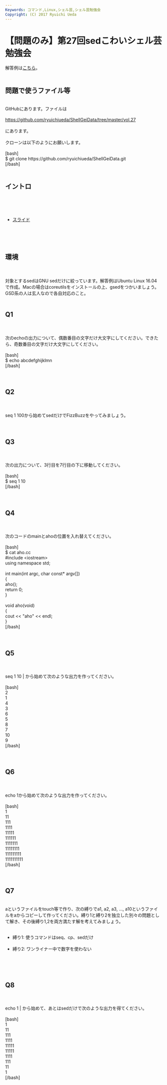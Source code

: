 ```yaml
---
Keywords: コマンド,Linux,シェル芸,シェル芸勉強会
Copyright: (C) 2017 Ryuichi Ueda
---
```


# 【問題のみ】第27回sedこわいシェル芸勉強会
解答例は<a href="https://blog.ueda.asia/?p=9283">こちら</a>。<br />
<br />
<h2>問題で使うファイル等</h2><br />
GitHubにあります。ファイルは<br />
<br />
<a href="https://github.com/ryuichiueda/ShellGeiData/tree/master/vol.27" target="_blank">https://github.com/ryuichiueda/ShellGeiData/tree/master/vol.27</a><br />
<br />
にあります。<br />
<br />
クローンは以下のようにお願いします。<br />
<br />
[bash]<br />
$ git clone https://github.com/ryuichiueda/ShellGeiData.git<br />
[/bash]<br />
<br />
<h2>イントロ</h2><br />
<br />
<ul><br />
 <li><a target="_blank" href="https://blog.ueda.asia/?post_type=presenpress&p=9312">スライド</a></li><br />
</ul><br />
<br />
<h2>環境</h2><br />
<br />
対象とするsedはGNU sedだけに絞っています。解答例はUbuntu Linux 16.04 で作成。Macの場合はcoreutilsをインストールの上、gsedをつかいましょう。GSD系の人は玄人なので各自対応のこと。<br />
<br />
<h2>Q1</h2><br />
<br />
次のechoの出力について、偶数番目の文字だけ大文字にしてください。できたら、奇数番目の文字だけ大文字にしてください。<br />
<br />
[bash]<br />
$ echo abcdefghijklmn<br />
[/bash]<br />
<br />
<br />
<h2>Q2</h2><br />
<br />
seq 1 100から始めてsedだけでFizzBuzzをやってみましょう。<br />
<br />
<br />
<h2>Q3</h2><br />
<br />
次の出力について、3行目を7行目の下に移動してください。<br />
<br />
[bash]<br />
$ seq 1 10<br />
[/bash]<br />
<br />
<br />
<h2>Q4</h2><br />
<br />
次のコードのmainとahoの位置を入れ替えてください。<br />
<br />
[bash]<br />
$ cat aho.cc <br />
#include &lt;iostream&gt;<br />
using namespace std;<br />
<br />
int main(int argc, char const* argv[])<br />
{<br />
	aho();<br />
	return 0;<br />
}<br />
<br />
void aho(void)<br />
{<br />
	cout &lt;&lt; &quot;aho&quot; &lt;&lt; endl;<br />
}<br />
[/bash]<br />
<br />
<br />
<h2>Q5</h2><br />
<br />
seq 1 10 | から始めて次のような出力を作ってください。<br />
<br />
[bash]<br />
2<br />
1<br />
4<br />
3<br />
6<br />
5<br />
8<br />
7<br />
10<br />
9<br />
[/bash]<br />
<br />
<br />
<h2>Q6</h2><br />
<br />
echo 1から始めて次のような出力を作ってください。<br />
<br />
[bash]<br />
1<br />
11<br />
111<br />
1111<br />
11111<br />
111111<br />
1111111<br />
11111111<br />
111111111<br />
1111111111<br />
[/bash]<br />
<br />
<br />
<h2>Q7</h2><br />
aというファイルをtouch等で作り、次の縛りでa1, a2, a3, ..., a10というファイルをaからコピーして作ってください。縛り1と縛り2を独立した別々の問題として解き、その後縛り1,2を両方満たす解を考えてみましょう。<br />
<ul><br />
 	<li>縛り1: 使うコマンドはseq、cp、sedだけ</li><br />
 	<li>縛り2: ワンライナー中で数字を使わない</li><br />
</ul><br />
<br />
<h2>Q8</h2><br />
<br />
echo 1 | から始めて、あとはsedだけで次のような出力を得てください。<br />
<br />
[bash]<br />
1<br />
11<br />
111<br />
1111<br />
11111<br />
11111<br />
1111<br />
111<br />
11<br />
1<br />
[/bash]<br />
<br />

